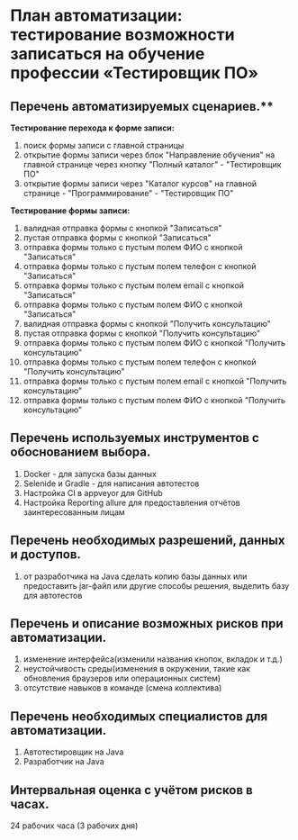# План автоматизации: тестирование возможности записаться на обучение профессии «Тестировщик ПО»

## Перечень автоматизируемых сценариев.**

**Тестирование перехода к форме записи:**
1. поиск формы записи с главной страницы
1. открытие формы записи через блок "Направление обучения" на главной странице через кнопку "Полный каталог" - "Тестировщик ПО"
1. открытие формы записи через "Каталог курсов" на главной странице - "Программирование" - "Тестировщик ПО"

**Тестирование формы записи:**
1. валидная отправка формы с кнопкой "Записаться"
1. пустая отправка формы с кнопкой "Записаться"
1. отправка формы только с пустым полем ФИО с кнопкой "Записаться"
1. отправка формы только с пустым полем телефон с кнопкой "Записаться"
1. отправка формы только с пустым полем email с кнопкой "Записаться"
1. отправка формы только с пустым полем ФИО с кнопкой "Записаться"
1. валидная отправка формы с кнопкой "Получить консультацию"
1. пустая отправка формы с кнопкой "Получить консультацию"
1. отправка формы только с пустым полем ФИО с кнопкой "Получить консультацию"
1. отправка формы только с пустым полем телефон с кнопкой "Получить консультацию"
1. отправка формы только с пустым полем email с кнопкой "Получить консультацию"
1. отправка формы только с пустым полем ФИО с кнопкой "Получить консультацию"


## Перечень используемых инструментов с обоснованием выбора.
1. Docker - для запуска базы данных
1. Selenide и Gradle - для написания автотестов
1. Настройка CI в appveyor для GitHub
1. Настройка Reporting allure для предоставления отчётов заинтересованным лицам


## Перечень необходимых разрешений, данных и доступов.
1. от разработчика на Java сделать копию базы данных или предоставить jar-файл или другие способы решения, выделить базу для автотестов


## Перечень и описание возможных рисков при автоматизации.
1. изменение интерфейса(изменили названия кнопок, вкладок и т.д.)
1. неустойчивость среды(изменения в окружении, такие как обновления браузеров или операционных систем)
1. отсутствие навыков в команде (смена коллектива)


## Перечень необходимых специалистов для автоматизации.
1. Автотестировщик на Java
1. Разработчик на Java


## Интервальная оценка с учётом рисков в часах.
24 рабочих часа (3 рабочих дня)
